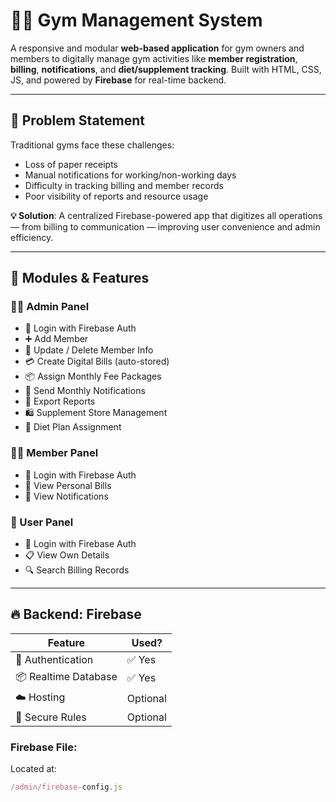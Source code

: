# 🏋️‍♂️ Gym Management System

A responsive and modular **web-based application** for gym owners and members to digitally manage gym activities like **member registration**, **billing**, **notifications**, and **diet/supplement tracking**. Built with HTML, CSS, JS, and powered by **Firebase** for real-time backend.

---

## 📌 Problem Statement

Traditional gyms face these challenges:
- Loss of paper receipts
- Manual notifications for working/non-working days
- Difficulty in tracking billing and member records
- Poor visibility of reports and resource usage

**💡 Solution**: A centralized Firebase-powered app that digitizes all operations — from billing to communication — improving user convenience and admin efficiency.

---

## 🧩 Modules & Features

### 👨‍💼 Admin Panel
- 🔐 Login with Firebase Auth
- ➕ Add Member
- 📝 Update / Delete Member Info
- 💳 Create Digital Bills (auto-stored)
- 📦 Assign Monthly Fee Packages
- 🔔 Send Monthly Notifications
- 📑 Export Reports
- 🛍️ Supplement Store Management
- 🍱 Diet Plan Assignment

### 🙍‍♂️ Member Panel
- 🔐 Login with Firebase Auth
- 📄 View Personal Bills
- 🔔 View Notifications

### 👤 User Panel
- 🔐 Login with Firebase Auth
- 📋 View Own Details
- 🔍 Search Billing Records

---

## 🔥 Backend: Firebase

| Feature             | Used?        |
|---------------------|--------------|
| 🔐 Authentication   | ✅ Yes        |
| 📦 Realtime Database| ✅ Yes        |
| ☁️ Hosting          | Optional     |
| 🔐 Secure Rules     | Optional     |

### Firebase File:
Located at:  
```js
/admin/firebase-config.js
